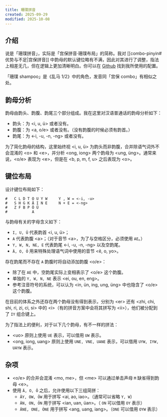 ```yaml
---
title: 珊璞拼音
created: 2025-09-29
modified: 2025-10-08
---
```


## 介绍

说是「珊璞拼音」，实际是「宫保拼音·珊璞布局」的简称。我对 [[combo-pinyin#优势与不足|宫保拼音]] 中韵母的默认键位略有不满，因此对其进行了调整，指法上相差无几，但在逻辑上更加清晰明白。你可以在 [Github](https://github.com/spsicio/rime-combo-pinyin) 找到我所使用的配置。

「珊璞 shampoo」是《乱马 1/2》中的角色，发音同「宫保 combo」有相似之处。

## 韵母分析

韵母由韵头、韵腹、韵尾三个部分组成。我在这里对汉语普通话的韵母分析如下：

- 韵头：为 <i, u, ü> 或者没有。
- 韵腹：为 <a, o/e> 或者没有。（没有韵腹的时候必须有韵首。）
- 韵尾：为 <-i, -u, -n, -ng> 或者没有。

为了简化韵母的结构，这里始终视 <i, u, ü> 为韵头而非韵腹，合并除语气词外不会混淆的 \<o> 和 \<e>，并分析 <ong, iong> 两个韵母为 <ung, üng>。通常来说，<o/e> 表现为 \<e>，但是在 <b, p, m, f, u> 之后表现为 \<o>。

## 键位布局

设计键位布局如下：

```
#   C L D T O U Y W     Y , W = <-i, -u>
#   S H G K Ä I N E     N + E = <-ng>
#   Z F B P Ö Ü
#           A
```

与韵母有关的字母含义如下：

- `I, U, Ü` 代表韵首 <i, u, ü>；
- `A` 代表韵腹 \<a>；（对于音节 \<a>，为了与空格区分，必须使用 `AE`。）
- `Y, W, N, NE, E` 代表韵尾 \<-i, -u, -n, -ng> 以及空韵尾。
- `Ä, O, Ö` 用来特殊处理语气词中使用的音节 <ê, o, yo>。

存在韵尾而不存在 `A` 韵腹时将自动添加韵腹 <o/e>：

- 除了在 `AE` 中，空韵尾实际上变相表示了 <o/e> 这个韵腹。
- 单独的 `Y, W, N, NE` 表示 <ei, ou, en, eng>。
- 参考注音符号的系统，可以认为 <in, ün, ing, ung, üng> 中也隐含了 <o/e> 这个韵腹。

在目前的体系之外还存在两个韵母没有得到表示，分别为 \<er> 还有 <zhi, chi, shi, ri, zi, ci, si> 中的 \<i>（有的拼音方案中会将其拼写为 \<ii>），他们被分配到了 `IY` 组合键上。

为了指法上的便利，对于以下几个韵母，有不一样的拼法：

- \<uo> 原则上使用 `UE` 表示，可以借用 `UW` 表示。
- \<ong, iong, uang> 原则上使用 `UNE, VNE, UANE` 表示，可以借用 `UYW, IYW, UAYW` 表示。

## 杂项

- <o/e> 的合并会混淆 <mo, me>，但 \<me> 可以通过单击声母 `M` 缺省得到韵母 \<e>。
- 使用 `Ä, O, Ö` 之后，允许使用以下三组简拼：
    - `ÄY, OW, ÖW` 用于拼写 <ai, ao, iao>。（通常可以省略 `Y, W`）
    - `ÄN, ON, ÖN` 用于拼写 <ian, uan, üan>。（ `ON` 可以借用 `OY` 表示）
    - `ÄNE, ONE, ÖNE` 用于拼写 <ang, uang, iang>。（`ONE` 可以借用 `OYW` 表示）
